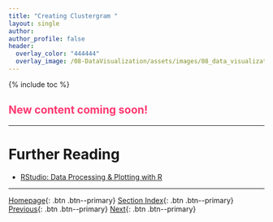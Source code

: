 ```yaml
---
title: "Creating Clustergram "
layout: single
author:
author_profile: false
header:
  overlay_color: "444444"
  overlay_image: /08-DataVisualization/assets/images/08_data_visualization_banner.png
---
```


{% include toc %}

## <span style="color: #ff3870;">New content coming soon!</span>







___
# Further Reading
* [RStudio: Data Processing & Plotting with R](../03-R/01-graphing-with-rstudio)


___

[Homepage](../../../index.md){: .btn  .btn--primary}
[Section Index](../../00-DataVisualization-LandingPage){: .btn  .btn--primary}
[Previous](09-plotly-tutorial-dendrogram-plot){: .btn  .btn--primary}
[Next](../03-R/01-graphing-with-rstudio){: .btn  .btn--primary}
